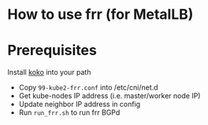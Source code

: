 # How to use frr (for MetalLB)

# Prerequisites

Install [koko](https://github.com/redhat-nfvpe/koko/releases) into your path

- Copy `99-kube2-frr.conf` into /etc/cni/net.d
- Get kube-nodes IP address (i.e. master/worker node IP)
- Update neighbor IP address in config
- Run `run_frr.sh` to run frr BGPd
